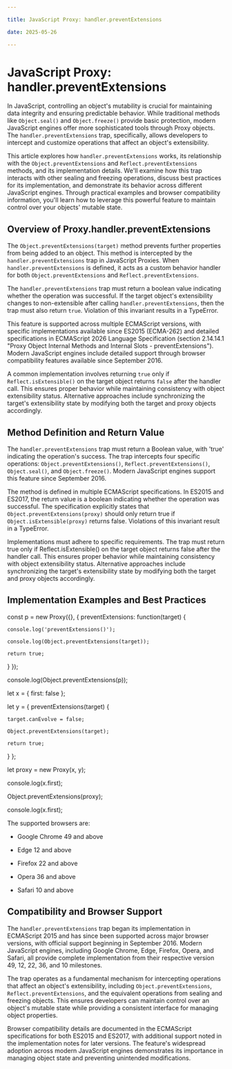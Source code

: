 ```yaml
---

title: JavaScript Proxy: handler.preventExtensions

date: 2025-05-26

---
```



# JavaScript Proxy: handler.preventExtensions

In JavaScript, controlling an object's mutability is crucial for maintaining data integrity and ensuring predictable behavior. While traditional methods like `Object.seal()` and `Object.freeze()` provide basic protection, modern JavaScript engines offer more sophisticated tools through Proxy objects. The `handler.preventExtensions` trap, specifically, allows developers to intercept and customize operations that affect an object's extensibility.

This article explores how `handler.preventExtensions` works, its relationship with the `Object.preventExtensions` and `Reflect.preventExtensions` methods, and its implementation details. We'll examine how this trap interacts with other sealing and freezing operations, discuss best practices for its implementation, and demonstrate its behavior across different JavaScript engines. Through practical examples and browser compatibility information, you'll learn how to leverage this powerful feature to maintain control over your objects' mutable state.


## Overview of Proxy.handler.preventExtensions

The `Object.preventExtensions(target)` method prevents further properties from being added to an object. This method is intercepted by the `handler.preventExtensions` trap in JavaScript Proxies. When `handler.preventExtensions` is defined, it acts as a custom behavior handler for both `Object.preventExtensions` and `Reflect.preventExtensions`.

The `handler.preventExtensions` trap must return a boolean value indicating whether the operation was successful. If the target object's extensibility changes to non-extensible after calling `handler.preventExtensions`, then the trap must also return `true`. Violation of this invariant results in a TypeError.

This feature is supported across multiple ECMAScript versions, with specific implementations available since ES2015 (ECMA-262) and detailed specifications in ECMAScript 2026 Language Specification (section 2.14.14.1 "Proxy Object Internal Methods and Internal Slots - preventExtensions"). Modern JavaScript engines include detailed support through browser compatibility features available since September 2016.

A common implementation involves returning `true` only if `Reflect.isExtensible()` on the target object returns `false` after the handler call. This ensures proper behavior while maintaining consistency with object extensibility status. Alternative approaches include synchronizing the target's extensibility state by modifying both the target and proxy objects accordingly.


## Method Definition and Return Value

The `handler.preventExtensions` trap must return a Boolean value, with 'true' indicating the operation's success. The trap intercepts four specific operations: `Object.preventExtensions()`, `Reflect.preventExtensions()`, `Object.seal()`, and `Object.freeze()`. Modern JavaScript engines support this feature since September 2016.

The method is defined in multiple ECMAScript specifications. In ES2015 and ES2017, the return value is a boolean indicating whether the operation was successful. The specification explicitly states that `Object.preventExtensions(proxy)` should only return true if `Object.isExtensible(proxy)` returns false. Violations of this invariant result in a TypeError.

Implementations must adhere to specific requirements. The trap must return true only if Reflect.isExtensible() on the target object returns false after the handler call. This ensures proper behavior while maintaining consistency with object extensibility status. Alternative approaches include synchronizing the target's extensibility state by modifying both the target and proxy objects accordingly.


## Implementation Examples and Best Practices

const p = new Proxy({}, { preventExtensions: function(target) {

    console.log('preventExtensions()');

    console.log(Object.preventExtensions(target));

    return true;

} });

console.log(Object.preventExtensions(p));

let x = { first: false };

let y = { preventExtensions(target) {

    target.canEvolve = false;

    Object.preventExtensions(target);

    return true;

} };

let proxy = new Proxy(x, y);

console.log(x.first);

Object.preventExtensions(proxy);

console.log(x.first);

The supported browsers are:

- Google Chrome 49 and above

- Edge 12 and above

- Firefox 22 and above

- Opera 36 and above

- Safari 10 and above


## Compatibility and Browser Support

The `handler.preventExtensions` trap began its implementation in ECMAScript 2015 and has since been supported across major browser versions, with official support beginning in September 2016. Modern JavaScript engines, including Google Chrome, Edge, Firefox, Opera, and Safari, all provide complete implementation from their respective version 49, 12, 22, 36, and 10 milestones.

The trap operates as a fundamental mechanism for intercepting operations that affect an object's extensibility, including `Object.preventExtensions`, `Reflect.preventExtensions`, and the equivalent operations from sealing and freezing objects. This ensures developers can maintain control over an object's mutable state while providing a consistent interface for managing object properties.

Browser compatibility details are documented in the ECMAScript specifications for both ES2015 and ES2017, with additional support noted in the implementation notes for later versions. The feature's widespread adoption across modern JavaScript engines demonstrates its importance in managing object state and preventing unintended modifications.

